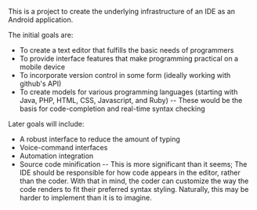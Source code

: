 This is a project to create the underlying infrastructure of an IDE as an Android application.

The initial goals are:
 - To create a text editor that fulfills the basic needs of programmers
 - To provide interface features that make programming practical on a mobile device
 - To incorporate version control in some form (ideally working with github's API)
 - To create models for various programming languages (starting with Java, PHP, HTML, CSS, Javascript, and Ruby)
 -- These would be the basis for code-completion and real-time syntax checking

Later goals will include:
 - A robust interface to reduce the amount of typing
 - Voice-command interfaces
 - Automation integration
 - Source code minification
 -- This is more significant than it seems; The IDE should be responsible for how code appears in the editor, rather than the coder. With that in mind, the coder can customize the way the code renders to fit their preferred syntax styling. Naturally, this may be harder to implement than it is to imagine.
